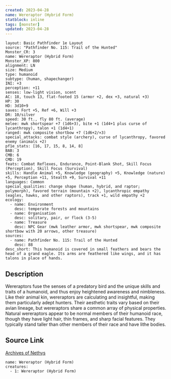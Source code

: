 ```yaml
---
created: 2023-04-28
name: Wereraptor (Hybrid Form)
statblock: inline
tags: [monster]
updated: 2023-04-28
---
```

```statblock
layout: Basic Pathfinder 1e Layout
source: "Pathfinder No. 115: Trail of the Hunted"
Monster_CR: 3
name: Wereraptor (Hybrid Form)
Monster_XP: 800
alignment: LN
size: Medium
type: humanoid
subtype: (human, shapechanger)
INI: +3
perception: +11
senses: low-light vision, scent
AC: 18, touch 13, flat-footed 15 (armor +2, dex +3, natural +3)
HP: 30
HD: 3d10+9
saves: Fort +5, Ref +6, Will +3
DR: 10/silver
speed: 30 ft., fly 80 ft. (average)
melee: mwk shortspear +7 (1d6+3), bite +1 (1d4+1 plus curse of lycanthropy), talon +1 (1d4+1)
ranged: mwk composite shortbow +7 (1d6+2/×3)
special_attacks: combat style (archery), curse of lycanthropy, favored enemy (animals +2)
pf1e_stats: [16, 17, 15, 8, 14, 8]
BAB: 3
CMB: 6
CMD: 19
feats: Combat Reflexes, Endurance, Point-Blank Shot, Skill Focus (Perception), Skill Focus (Survival)
skills: Handle Animal +5, Knowledge (geography) +5, Knowledge (nature) +5, Perception +11, Stealth +9, Survival +11
languages: Common
special_qualities: change shape (human, hybrid, and raptor; polymorph), favored terrain (mountain +2), lycanthropic empathy (eagles, hawks, and other raptors), track +1, wild empathy +2
ecology:
  - name: Environment
    desc: temperate forests and mountains
  - name: Organisation
    desc: solitary, pair, or flock (3-5)
  - name: Treasure
    desc: NPC Gear (mwk leather armor, mwk shortspear, mwk composite shortbow with 20 arrows, other treasure)
sources:
  - name: Pathfinder No. 115: Trail of the Hunted
    desc: 88
desc_short: This humanoid is covered in small feathers and bears the head of a grand eagle. Its arms are feathered like wings, and it has talons in place of hands.
```
## Description
Wereraptors fuse the senses of a predatory bird and the unique skills and traits of a humanoid, and thus enjoy heightened awareness and nimbleness. Like their animal kin, wereraptors are calculating and insightful, making them particularly adept hunters. Their aesthetic traits vary based on their avian lineage, but wereraptors share a common array of physical properties. Natural wereraptors appear to be normal members of their humanoid race, though they have light hair, thin frames, and sharp facial features. They typically stand taller than other members of their race and have lithe bodies.
## Source Link
[Archives of Nethys](https://aonprd.com/MonsterDisplay.aspx?ItemName=Wereraptor%20(Hybrid%20Form))
```encounter-table
name: Wereraptor (Hybrid Form)
creatures:
  - 1: Wereraptor (Hybrid Form)
```
